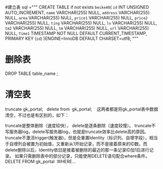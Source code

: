 #建立表
  sql ="""
    CREATE TABLE if not exists `beike40`(
    `id`    INT UNSIGNED AUTO_INCREMENT,
    `name`    VARCHAR(255)  NULL,
    `address` VARCHAR(255)  NULL,
    `area`    VARCHAR(255)  NULL,
    `price1` VARCHAR(255)  NULL,
    `price2` VARCHAR(255)  NULL,
    `ting`   VARCHAR(255)  NULL,
    `lv`     VARCHAR(255)  NULL,
    `tm2`    VARCHAR(255)  NULL,
    `tm`    VARCHAR(255)  NULL,
    `url`    VARCHAR(255) NULL,
    `Time1` TIMESTAMP NOT NULL DEFAULT CURRENT_TIMESTAMP,
    PRIMARY KEY (`id`)
    )ENGINE=InnoDB DEFAULT CHARSET=utf8;
    """
# 删除表
DROP TABLE table_name ;
# 清空表
  truncate gk_portal;  
  delete from  gk_portal;
     这两者都是将gk_portal表中数据清空，不过也是有区别的，如下：
  
  truncate是整体删除（速度较快）， delete是逐条删除（速度较慢）。
  truncate不写服务器log，delete写服务器log，也就是truncate效率比delete高的原因。
  truncate不激活trigger(触发器)，但是会重置Identity（标识列、自增字段），相当于自增列会被置为初始值，又重新从1开始记录，而不是接着原来的ID数。而delete删除以后，Identity依旧是接着被删除的最近的那一条记录ID加1后进行记录。
  如果只需删除表中的部分记录，只能使用DELETE语句配合where条件。 DELETE FROM gk_portal  WHERE…
